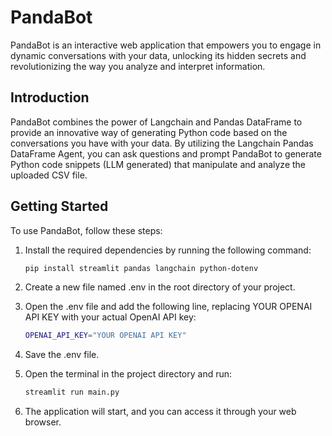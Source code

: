 # PandaBot

PandaBot is an interactive web application that empowers you to engage in dynamic conversations with your data, unlocking its hidden secrets and revolutionizing the way you analyze and interpret information.

## Introduction

PandaBot combines the power of Langchain and Pandas DataFrame to provide an innovative way of generating Python code based on the conversations you have with your data. By utilizing the Langchain Pandas DataFrame Agent, you can ask questions and prompt PandaBot to generate Python code snippets (LLM generated) that manipulate and analyze the uploaded CSV file.

## Getting Started

To use PandaBot, follow these steps:

1. Install the required dependencies by running the following command:

   ```bash
   pip install streamlit pandas langchain python-dotenv

2. Create a new file named .env in the root directory of your project.
3. Open the .env file and add the following line, replacing YOUR OPENAI API KEY with your actual OpenAI API key:
   
   ```bash
   OPENAI_API_KEY="YOUR OPENAI API KEY"
5. Save the .env file.
6. Open the terminal in the project directory and run:
   
   ```bash
   streamlit run main.py

7. The application will start, and you can access it through your web browser.




